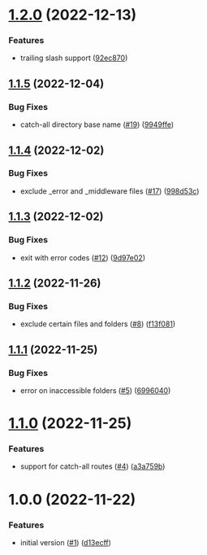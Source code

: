 # [1.2.0](https://github.com/jozefhruska/next-scout/compare/v1.1.5...v1.2.0) (2022-12-13)


### Features

* trailing slash support ([92ec870](https://github.com/jozefhruska/next-scout/commit/92ec870e41ba2b5e9d64e9b92707893483e9b81f))

## [1.1.5](https://github.com/jozefhruska/next-scout/compare/v1.1.4...v1.1.5) (2022-12-04)


### Bug Fixes

* catch-all directory base name ([#19](https://github.com/jozefhruska/next-scout/issues/19)) ([9949ffe](https://github.com/jozefhruska/next-scout/commit/9949ffe07c658f4c34ed5b192c776b918cb63b52))

## [1.1.4](https://github.com/jozefhruska/next-scout/compare/v1.1.3...v1.1.4) (2022-12-02)


### Bug Fixes

* exclude _error and _middleware files ([#17](https://github.com/jozefhruska/next-scout/issues/17)) ([998d53c](https://github.com/jozefhruska/next-scout/commit/998d53c848fef1b69b458844b018d1957b55bff6))

## [1.1.3](https://github.com/jozefhruska/next-scout/compare/v1.1.2...v1.1.3) (2022-12-02)


### Bug Fixes

* exit with error codes ([#12](https://github.com/jozefhruska/next-scout/issues/12)) ([9d97e02](https://github.com/jozefhruska/next-scout/commit/9d97e0216f21db35f197d01ab55a0f6a40a1d818))

## [1.1.2](https://github.com/jozefhruska/next-scout/compare/v1.1.1...v1.1.2) (2022-11-26)


### Bug Fixes

* exclude certain files and folders ([#8](https://github.com/jozefhruska/next-scout/issues/8)) ([f13f081](https://github.com/jozefhruska/next-scout/commit/f13f081fdd835e40a06536b5413934533cd07cc6))

## [1.1.1](https://github.com/jozefhruska/next-scout/compare/v1.1.0...v1.1.1) (2022-11-25)


### Bug Fixes

* error on inaccessible folders ([#5](https://github.com/jozefhruska/next-scout/issues/5)) ([6996040](https://github.com/jozefhruska/next-scout/commit/6996040a7d36f76660b42d396cfcacc10a626980))

# [1.1.0](https://github.com/jozefhruska/next-scout/compare/v1.0.0...v1.1.0) (2022-11-25)


### Features

* support for catch-all routes ([#4](https://github.com/jozefhruska/next-scout/issues/4)) ([a3a759b](https://github.com/jozefhruska/next-scout/commit/a3a759b777d074a9bc16b86e711bb91b41c0939f))

# 1.0.0 (2022-11-22)


### Features

* initial version ([#1](https://github.com/jozefhruska/next-scout/issues/1)) ([d13ecff](https://github.com/jozefhruska/next-scout/commit/d13ecff14c90d5febae4e5b94bb8e52642a708ab))
